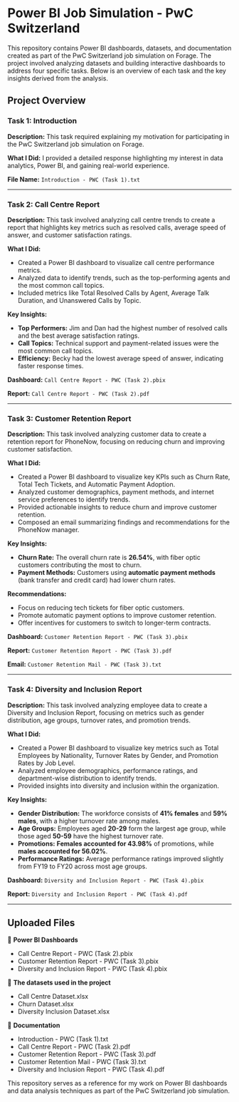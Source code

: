 # Power BI Job Simulation - PwC Switzerland

This repository contains Power BI dashboards, datasets, and documentation created as part of the PwC Switzerland job simulation on Forage. The project involved analyzing datasets and building interactive dashboards to address four specific tasks. Below is an overview of each task and the key insights derived from the analysis.

## Project Overview

### **Task 1: Introduction**
**Description:** This task required explaining my motivation for participating in the PwC Switzerland job simulation on Forage.

**What I Did:** I provided a detailed response highlighting my interest in data analytics, Power BI, and gaining real-world experience.

**File Name:** `Introduction - PWC (Task 1).txt`

---

### **Task 2: Call Centre Report**
**Description:** This task involved analyzing call centre trends to create a report that highlights key metrics such as resolved calls, average speed of answer, and customer satisfaction ratings.

**What I Did:**
- Created a Power BI dashboard to visualize call centre performance metrics.
- Analyzed data to identify trends, such as the top-performing agents and the most common call topics.
- Included metrics like Total Resolved Calls by Agent, Average Talk Duration, and Unanswered Calls by Topic.

**Key Insights:**
- **Top Performers:** Jim and Dan had the highest number of resolved calls and the best average satisfaction ratings.
- **Call Topics:** Technical support and payment-related issues were the most common call topics.
- **Efficiency:** Becky had the lowest average speed of answer, indicating faster response times.

**Dashboard:** `Call Centre Report - PWC (Task 2).pbix`

**Report:** `Call Centre Report - PWC (Task 2).pdf`

---

### **Task 3: Customer Retention Report**
**Description:** This task involved analyzing customer data to create a retention report for PhoneNow, focusing on reducing churn and improving customer satisfaction.

**What I Did:**
- Created a Power BI dashboard to visualize key KPIs such as Churn Rate, Total Tech Tickets, and Automatic Payment Adoption.
- Analyzed customer demographics, payment methods, and internet service preferences to identify trends.
- Provided actionable insights to reduce churn and improve customer retention.
- Composed an email summarizing findings and recommendations for the PhoneNow manager.

**Key Insights:**
- **Churn Rate:** The overall churn rate is **26.54%**, with fiber optic customers contributing the most to churn.
- **Payment Methods:** Customers using **automatic payment methods** (bank transfer and credit card) had lower churn rates.

**Recommendations:**
- Focus on reducing tech tickets for fiber optic customers.
- Promote automatic payment options to improve customer retention.
- Offer incentives for customers to switch to longer-term contracts.

**Dashboard:** `Customer Retention Report - PWC (Task 3).pbix`

**Report:** `Customer Retention Report - PWC (Task 3).pdf`

**Email:** `Customer Retention Mail - PWC (Task 3).txt`

---

### **Task 4: Diversity and Inclusion Report**
**Description:** This task involved analyzing employee data to create a Diversity and Inclusion Report, focusing on metrics such as gender distribution, age groups, turnover rates, and promotion trends.

**What I Did:**
- Created a Power BI dashboard to visualize key metrics such as Total Employees by Nationality, Turnover Rates by Gender, and Promotion Rates by Job Level.
- Analyzed employee demographics, performance ratings, and department-wise distribution to identify trends.
- Provided insights into diversity and inclusion within the organization.

**Key Insights:**
- **Gender Distribution:** The workforce consists of **41% females** and **59% males**, with a higher turnover rate among males.
- **Age Groups:** Employees aged **20-29** form the largest age group, while those aged **50-59** have the highest turnover rate.
- **Promotions:** **Females accounted for 43.98%** of promotions, while **males accounted for 56.02%**.
- **Performance Ratings:** Average performance ratings improved slightly from FY19 to FY20 across most age groups.

**Dashboard:** `Diversity and Inclusion Report - PWC (Task 4).pbix`

**Report:** `Diversity and Inclusion Report - PWC (Task 4).pdf`

---

## Uploaded Files

📌 **Power BI Dashboards**
- Call Centre Report - PWC (Task 2).pbix
- Customer Retention Report - PWC (Task 3).pbix
- Diversity and Inclusion Report - PWC (Task 4).pbix

📌 **The datasets used in the project**
- Call Centre Dataset.xlsx
- Churn Dataset.xlsx
- Diversity Inclusion Dataset.xlsx

📌 **Documentation**
- Introduction - PWC (Task 1).txt
- Call Centre Report - PWC (Task 2).pdf
- Customer Retention Report - PWC (Task 3).pdf
- Customer Retention Mail - PWC (Task 3).txt
- Diversity and Inclusion Report - PWC (Task 4).pdf

This repository serves as a reference for my work on Power BI dashboards and data analysis techniques as part of the PwC Switzerland job simulation.
